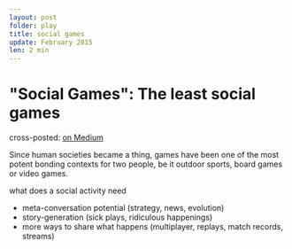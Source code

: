 ```yaml
---
layout: post
folder: play
title: social games
update: February 2015
len: 2 min
---
```

# "Social Games": The least social games
<div class="essay-subtext">cross-posted: <a href="https://medium.com/@keerthiko/toys-to-games-25d35b40425d">on Medium</a></div>

Since human societies became a thing, games have been one of the most potent bonding contexts for two people, be it outdoor sports, board games or video games.

what does a social activity need
- meta-conversation potential (strategy, news, evolution)
- story-generation (sick plays, ridiculous happenings)
- more ways to share what happens (multiplayer, replays, match records, streams)

